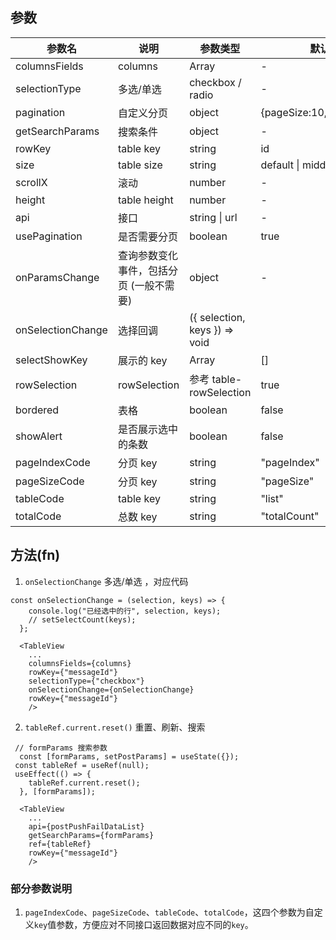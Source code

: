 ## 参数

| 参数名            | 说明                                    | 参数类型                      | 默认值                     |
| ----------------- | --------------------------------------- | ----------------------------- | -------------------------- |
| columnsFields     | columns                                 | Array                         | -                          |
| selectionType     | 多选/单选                               | checkbox / radio              | -                          |
| pagination        | 自定义分页                              | object                        | {pageSize:10,pageIndex:1}  |
| getSearchParams   | 搜索条件                                | object                        | -                          |
| rowKey            | table key                               | string                        | id                         |
| size              | table size                              | string                        | default \| middle \| small |
| scrollX           | 滚动                                    | number                        | -                          |
| height            | table height                            | number                        | -                          |
| api               | 接口                                    | string \| url                 | -                          |
| usePagination     | 是否需要分页                            | boolean                       | true                       |
| onParamsChange    | 查询参数变化事件，包括分页 (一般不需要) | object                        | -                          |
| onSelectionChange | 选择回调                                | ({ selection, keys }) => void |
| selectShowKey     | 展示的 key                              | Array                         | []                         |
| rowSelection      | rowSelection                            | 参考 table-rowSelection       | true                       |
| bordered          | 表格                                    | boolean                       | false                      |
| showAlert         | 是否展示选中的条数                      | boolean                       | false                      |
| pageIndexCode     | 分页 key                                | string                        | "pageIndex"                |
| pageSizeCode      | 分页 key                                | string                        | "pageSize"                 |
| tableCode         | table key                               | string                        | "list"                     |
| totalCode         | 总数 key                                | string                        | "totalCount"               |

## 方法(fn)

1. `onSelectionChange` 多选/单选 ，对应代码

```
const onSelectionChange = (selection, keys) => {
    console.log("已经选中的行", selection, keys);
    // setSelectCount(keys);
  };

  <TableView
    ...
    columnsFields={columns}
    rowKey={"messageId"}
    selectionType={"checkbox"}
    onSelectionChange={onSelectionChange}
    rowKey={"messageId"}
    />

```

2. `tableRef.current.reset()` 重置、刷新、搜索

```
 // formParams 搜索参数
  const [formParams, setPostParams] = useState({});
 const tableRef = useRef(null);
 useEffect(() => {
    tableRef.current.reset();
  }, [formParams]);

  <TableView
    ...
    api={postPushFailDataList}
    getSearchParams={formParams}
    ref={tableRef}
    rowKey={"messageId"}
    />

```

### 部分参数说明

1. `pageIndexCode`、`pageSizeCode`、`tableCode`、`totalCode`，这四个参数为自定义`key`值参数，方便应对不同接口返回数据对应不同的`key`。
